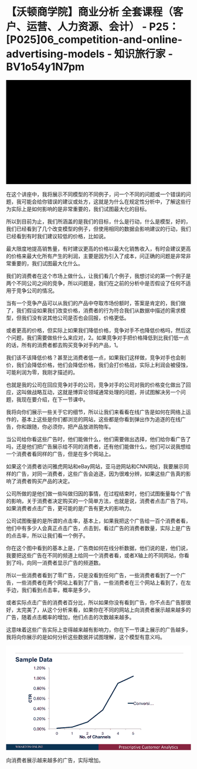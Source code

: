 # 【沃顿商学院】商业分析 全套课程（客户、运营、人力资源、会计） - P25：[P025]06_competition-and-online-advertising-models - 知识旅行家 - BV1o54y1N7pm

![](img/fb69eeb61c723cc0adf39810f6400cc8_0.png)

在这个讲座中，我将展示不同模型的不同例子，问一个不同的问题或一个错误的问题，我可能会给你错误的建议或处方，这就是为什么在规定性分析中，了解这些行为实际上是如何影响的是非常重要的，我们试图最大化的目标。

所以到目前为止，我们所涵盖的是我们的目标，什么是行动，什么是模型，好的，我们已经看到了几个改变模型的例子，但使用相同的数据会影响建议的行动，我们已经看到有时我们建议较低的价格，比如说。

最大限度地提高销售量，有时建议更高的价格以最大化销售收入，有时会建议更高的价格来最大化所有产生的利润，主要是因为引入了成本，问正确的问题是非常非常重要的，我们试图最大化什么。

我们的消费者在这个市场上做什么，让我们看几个例子，我想讨论的第一个例子是两个不同公司之间的竞争，所以问题是，我们在之前的分析中是否假设了任何不适用于竞争公司的情况。

当有一个竞争产品可以从我们的产品中夺取市场份额时，答案是肯定的，我们做了，我们假设如果我们改变价格，消费者的行为符合我们从数据中描述的需求模型，但我们没有说其他公司是否也会回报，价格更低。

或者更高的价格，但实际上如果我们降低价格，竞争对手不也降低价格吗，然后这个问题，我们需要做些什么来应对，2。如果竞争对手把价格降低到比我们低一点的话，所有的消费者都去购买竞争对手的产品，1。

我们该不该降低价格？甚至比消费者低一点，如果我们这样做，竞争对手也会削价，我们会降低价格，他们会降低价格，我们会打价格战，实际上利润会被侵蚀，可能利润为零，我刚才描述的。

也就是我的公司在回应竞争对手的公司，竞争对手的公司对我的价格变化做出了回应，这叫做战略互动，这就是博弈论领域通常处理的问题，并试图解决另一个问题，我现在要介绍，在下一节课中。

我将向你们展示一些关于它的细节，所以让我们来看看在线广告是如何在网络上运作的，基本上这些是你们都浏览的网站，这些都是你看到弹出作为追逐的在线广告，你和跟随，你必须你，把产品放进购物车。

当公司给你看这些广告时，他们能做什么，他们需要做出选择，他们给你看广告了吗，还是他们把广告展示给不同的消费者，还有他们能做什么，他们可以说我想给一个消费者看同样的广告，但是在多个网站上。

如果这个消费者访问雅虎网站和eBay网站，亚马逊网站和CNN网站，我要展示同样的广告，对同一消费者，这些广告会追逐，因为很难分辨，如果这些广告真的影响了消费者购买产品的决定。

公司所做的是他们做一些叫做归因的事情，在过程结束时，他们试图衡量每个广告的影响，关于消费者决定购买的一个简单方法，也就是说，消费者点击广告了吗，如果消费者点击广告，更可能的是广告有更大的影响力。

公司试图衡量的是所谓的点击率，基本上，如果我把这个广告给一百个消费者看，他们中有多少人会真正点击广告，点击到，看过广告的消费者数量，实际上是广告的点击率，所以让我们看一个例子。

你在这个图中看到的基本上是，广告商如何在线分析数据，他们说的是，他们说，我要把这些广告在不同的频道上给同一个消费者看，或者X轴上的不同网站，你看到了吗，向同一消费者显示广告的频道数。

所以一些消费者看到了零广告，只是没看到任何广告，一些消费者看到了一个广告，一些消费者在两个网站上看到了广告，一些消费者在三个网站上看到了，在左手边，我们看到点击率，概率是多少。

或者实际点击广告的消费者百分比，所以如果你没有看到广告，你不点击广告那很好，太完美了，从这个分析来看，如果你在不同的网站上向消费者展示越来越多的广告，随着点击概率的增加，他们点击的次数越来越多。

这意味着这些广告实际上变得越来越有影响力，你在下一节课上展示的广告越多，我将向你展示的是如何分析这些数据并试图理解，这个模型有意义吗。

![](img/fb69eeb61c723cc0adf39810f6400cc8_2.png)

向消费者展示越来越多的广告，实际增加。

